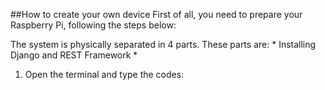 ##How to create your own device
First of all, you need to prepare your Raspberry Pi, following the steps below:

The system is physically separated in 4 parts. These parts are:
* 
Installing Django and REST Framework
* 

1) Open the terminal and type the codes:



